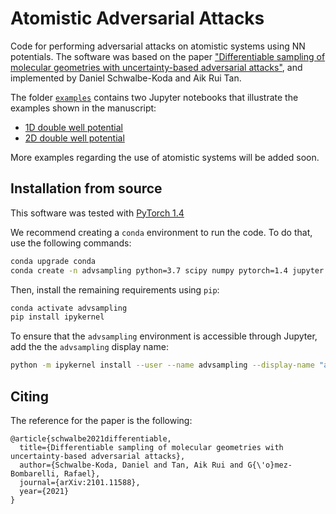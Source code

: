 # Atomistic Adversarial Attacks

Code for performing adversarial attacks on atomistic systems using NN potentials. The software was based on the paper ["Differentiable sampling of molecular geometries with uncertainty-based adversarial attacks"](https://arxiv.org/abs/2101.11588), and implemented by Daniel Schwalbe-Koda and Aik Rui Tan.

The folder [`examples`](examples/) contains two Jupyter notebooks that illustrate the examples shown in the manuscript:

 - [1D double well potential](examples/1D_DoubleWell.ipynb)
 - [2D double well potential](examples/2D_DoubleWell.ipynb)

More examples regarding the use of atomistic systems will be added soon.

## Installation from source

This software was tested with [PyTorch 1.4](http://pytorch.org)

We recommend creating a `conda` environment to run the code. To do that, use the following commands:

```bash
conda upgrade conda
conda create -n advsampling python=3.7 scipy numpy pytorch=1.4 jupyter -c pytorch
```

Then, install the remaining requirements using `pip`:

```bash
conda activate advsampling
pip install ipykernel
```

To ensure that the `advsampling` environment is accessible through Jupyter, add the the `advsampling` display name:

```bash
python -m ipykernel install --user --name advsampling --display-name "advsampling"
```

## Citing

The reference for the paper is the following:

```
@article{schwalbe2021differentiable,
  title={Differentiable sampling of molecular geometries with uncertainty-based adversarial attacks},
  author={Schwalbe-Koda, Daniel and Tan, Aik Rui and G{\'o}mez-Bombarelli, Rafael},
  journal={arXiv:2101.11588},
  year={2021}
}
```

